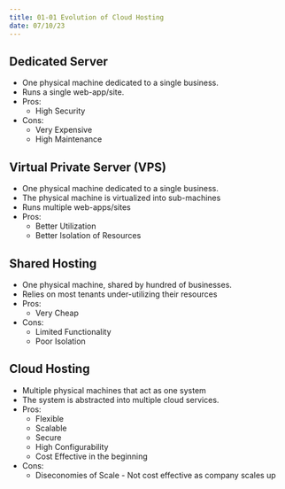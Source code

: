 ```yaml
---
title: 01-01 Evolution of Cloud Hosting
date: 07/10/23
---
```


## Dedicated Server

* One physical machine dedicated to a single business.
* Runs a single web-app/site. 
* Pros: 
  * High Security
* Cons: 
  * Very Expensive 
  * High Maintenance

## Virtual Private Server (VPS)

* One physical machine <span style="color:#ff0000"></span>dedicated to a single business. 
* The physical machine is virtualized into sub-machines
* Runs multiple web-apps/sites
* Pros:
  * Better Utilization 
  * Better Isolation of Resources

## Shared Hosting

* One physical machine,<span style="color:#ff0000"></span> shared by hundred of businesses. 
* Relies on most tenants under-utilizing their resources
* Pros: 
  * Very Cheap
* Cons:
  * Limited Functionality
  * Poor Isolation

## Cloud Hosting

* Multiple physical machines that act as one system
* The system is abstracted into multiple cloud services.
* Pros: 
  * Flexible
  * Scalable
  * Secure
  * High Configurability
  * Cost Effective in the beginning
* Cons:
  * Diseconomies of Scale - Not cost effective as company scales up
